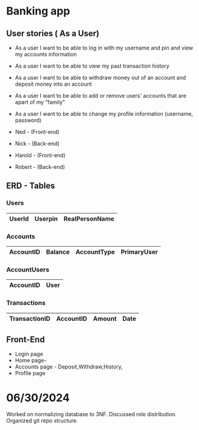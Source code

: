 ###

# Banking app

## User stories ( As a User)
- As a user I want to be able to log in with my username and pin and view my accounts information
- As a user I want to be able to view my past transaction history
- As a user I want to be able to withdraw money out of an account and deposit money into an account
- As a user I want to be able to add or remove users' accounts that are apart of my “family”
- As a user I want to be able to change my profile information (username, password)



- Ned - (Front-end)

- Nick - (Back-end)

- Harold - (Front-end)

- Robert - (Back-end)

## ERD - Tables
### Users 
| UserId | Userpin | RealPersonName |
| --- | --- | --- |

### Accounts
| AccountID | Balance | AccountType | PrimaryUser |
| --- | --- | --- | --- |

### AccountUsers

| AccountID | User |
| --- | --- |


### Transactions 
| TransactionID | AccountID | Amount | Date |
| --- | --- | --- | --- |


## Front-End

- Login page
- Home page- 
- Accounts page - Deposit,Withdraw,History,
- Profile page


# 06/30/2024

Worked on normalizing database to 3NF. Discussed role distribution. Organized git repo structure. 
